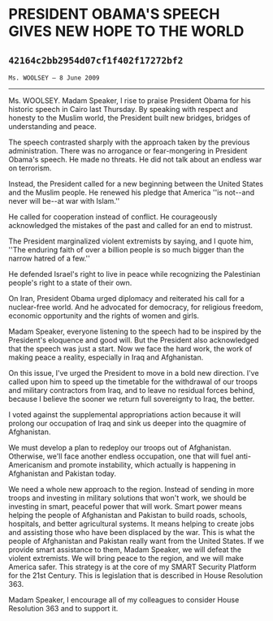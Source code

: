 # PRESIDENT OBAMA'S SPEECH GIVES NEW HOPE TO THE WORLD
## `42164c2bb2954d07cf1f402f17272bf2`
`Ms. WOOLSEY — 8 June 2009`

---


Ms. WOOLSEY. Madam Speaker, I rise to praise President Obama for his 
historic speech in Cairo last Thursday. By speaking with respect and 
honesty to the Muslim world, the President built new bridges, bridges 
of understanding and peace.

The speech contrasted sharply with the approach taken by the previous 
administration. There was no arrogance or fear-mongering in President 
Obama's speech. He made no threats. He did not talk about an endless 
war on terrorism.

Instead, the President called for a new beginning between the United 
States and the Muslim people. He renewed his pledge that America ''is 
not--and never will be--at war with Islam.''

He called for cooperation instead of conflict. He courageously 
acknowledged the mistakes of the past and called for an end to 
mistrust.

The President marginalized violent extremists by saying, and I quote 
him, ''The enduring faith of over a billion people is so much bigger 
than the narrow hatred of a few.''

He defended Israel's right to live in peace while recognizing the 
Palestinian people's right to a state of their own.

On Iran, President Obama urged diplomacy and reiterated his call for 
a nuclear-free world. And he advocated for democracy, for religious 
freedom, economic opportunity and the rights of women and girls.

Madam Speaker, everyone listening to the speech had to be inspired by 
the President's eloquence and good will. But the President also 
acknowledged that the speech was just a start. Now we face the hard 
work, the work of making peace a reality, especially in Iraq and 
Afghanistan.

On this issue, I've urged the President to move in a bold new 
direction. I've called upon him to speed up the timetable for the 
withdrawal of our troops and military contractors from Iraq, and to 
leave no residual forces behind, because I believe the sooner we return 
full sovereignty to Iraq, the better.

I voted against the supplemental appropriations action because it 
will prolong our occupation of Iraq and sink us deeper into the 
quagmire of Afghanistan.

We must develop a plan to redeploy our troops out of Afghanistan. 
Otherwise, we'll face another endless occupation, one that will fuel 
anti-Americanism and promote instability, which actually is happening 
in Afghanistan and Pakistan today.



We need a whole new approach to the region. Instead of sending in 
more troops and investing in military solutions that won't work, we 
should be investing in smart, peaceful power that will work. Smart 
power means helping the people of Afghanistan and Pakistan to build 
roads, schools, hospitals, and better agricultural systems. It means 
helping to create jobs and assisting those who have been displaced by 
the war. This is what the people of Afghanistan and Pakistan really 
want from the United States. If we provide smart assistance to them, 
Madam Speaker, we will defeat the violent extremists. We will bring 
peace to the region, and we will make America safer. This strategy is 
at the core of my SMART Security Platform for the 21st Century. This is 
legislation that is described in House Resolution 363.

Madam Speaker, I encourage all of my colleagues to consider House 
Resolution 363 and to support it.
